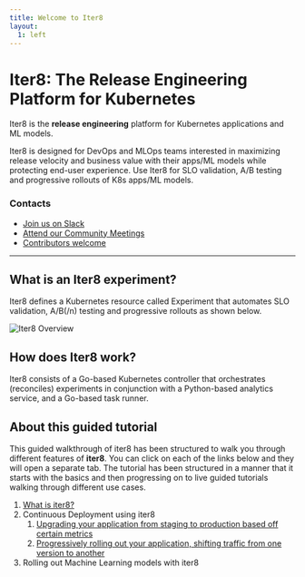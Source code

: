 ```yaml
---
title: Welcome to Iter8
layout:
  1: left
---
```


# Iter8: The Release Engineering Platform for Kubernetes

Iter8 is the **release engineering** platform for Kubernetes
applications and ML models.

Iter8 is designed for DevOps and MLOps teams interested in maximizing
release velocity and business value with their apps/ML models while
protecting end-user experience. Use Iter8 for SLO validation, A/B
testing and progressive rollouts of K8s apps/ML models.

### Contacts

- [Join us on Slack](https://join.slack.com/t/iter8-tools/shared_invite/zt-awl2se8i-L0pZCpuHntpPejxzLicbmw)
- [Attend our Community Meetings](https://iter8.tools/0.7/getting-started/help/)
- [Contributors welcome](https://iter8.tools/0.7/contributing/overview)

---

## What is an Iter8 experiment?

Iter8 defines a Kubernetes resource called Experiment that automates
SLO validation, A/B(/n) testing and progressive rollouts as shown
below.

![Iter8 Overview](https://iter8.tools/0.7/images/whatisiter8.png)

## How does Iter8 work?

Iter8 consists of a Go-based Kubernetes controller that orchestrates
(reconciles) experiments in conjunction with a Python-based analytics
service, and a Go-based task runner.

## About this guided tutorial

This guided walkthrough of iter8 has been structured to walk you
through different features of **iter8**. You can click on each of the
links below and they will open a separate tab. The tutorial has been
structured in a manner that it starts with the basics and then
progressing on to live guided tutorials walking through different use
cases.

1. [What is iter8?](https://iter8.tools)
2. Continuous Deployment using iter8
   1. [Upgrading your application from staging to production based off certain metrics](#kuiexec?command=replay%20%2Fkui%2Fiter81-v4.json&quiet)
   2. [Progressively rolling out your application, shifting traffic from one version to another](#kuiexec?command=replay%20%2Fkui%2Fiter82-v4.json&quiet)
3. Rolling out Machine Learning models with iter8
